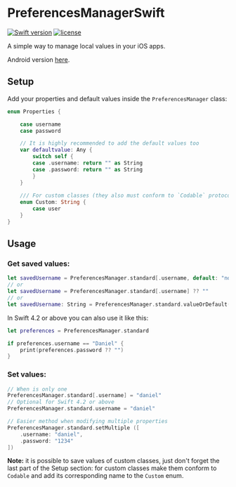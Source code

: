 # PreferencesManagerSwift

[![Swift version](https://img.shields.io/badge/Swift-4-orange.svg)](https://kotlinlang.org/)
[![license](https://img.shields.io/badge/license-MIT-blue.svg)](https://github.com/illescasDaniel/PreferencesManagerSwift/blob/master/LICENSE)

A simple way to manage local values in your iOS apps.

Android version [here](https://github.com/illescasDaniel/PreferencesManagerKT). 

Setup
-----

Add your properties and default values inside the `PreferencesManager` class:
```swift
enum Properties {

    case username
    case password

    // It is highly recommended to add the default values too    
    var defaultvalue: Any {
        switch self {
        case .username: return "" as String
        case .password: return "" as String
        }
    }
    
    /// For custom classes (they also must conform to `Codable` protocol)
    enum Custom: String {
        case user
    }
}
```
Usage
-----

### Get saved values:

```swift
let savedUsername = PreferencesManager.standard[.username, default: "none"]
// or
let savedUsername = PreferencesManager.standard[.username] ?? ""
// or
let savedUsername: String = PreferencesManager.standard.valueOrDefault(for: .username)
```

In Swift 4.2 or above you can also use it like this:

```swift
let preferences = PreferencesManager.standard

if preferences.username == "Daniel" {
    print(preferences.password ?? "")
}
```

### **Set** values:

```swift
// When is only one
PreferencesManager.standard[.username] = "daniel"
// Optional for Swift 4.2 or above
PreferencesManager.standard.username = "daniel"

// Easier method when modifying multiple properties
PreferencesManager.standard.setMultiple ([
    .username: "daniel",
    .password: "1234"
])
```
**Note:** it is possible to save values of custom classes, just don't forget the last part of the Setup section: for custom classes make them conform to `Codable` and add its corresponding name to the `Custom` enum.